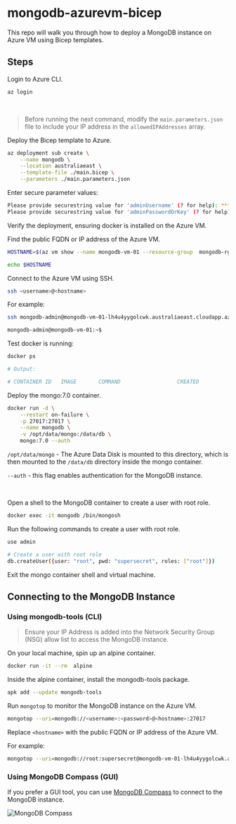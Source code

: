 # mongodb-azurevm-bicep

This repo will walk you through how to deploy a MongoDB instance on Azure VM using Bicep templates.

## Steps

Login to Azure CLI.
```bash
az login
```

<br>

> Before running the next command, modify the `main.parameters.json` file to include your IP address in the `allowedIPAddresses` array.


Deploy the Bicep template to Azure.

```bash
az deployment sub create \
    --name mongodb \
    --location australiaeast \
    --template-file ./main.bicep \
    --parameters ./main.parameters.json
```

Enter secure parameter values:

```bash
Please provide securestring value for 'adminUsername' (? for help): *******
Please provide securestring value for 'adminPasswordOrKey' (? for help): ************
```

Verify the deployment, ensuring docker is installed on the Azure VM.

Find the public FQDN or IP address of the Azure VM.

```bash
HOSTNAME=$(az vm show --name mongodb-vm-01 --resource-group  mongodb-rg  --show-details --output tsv --query fqdns)

echo $HOSTNAME
```

Connect to the Azure VM using SSH.

```bash
ssh <username>@<hostname>
```

For example:

```bash
ssh mongodb-admin@mongodb-vm-01-lh4u4yygolcwk.australiaeast.cloudapp.azure.com
```

```bash
mongodb-admin@mongodb-vm-01:~$
```

Test docker is running:

```bash
docker ps

# Output: 

# CONTAINER ID   IMAGE       COMMAND                  CREATED          STATUS          PORTS                                           NAMES
```

Deploy the mongo:7.0 container.

```bash
docker run -d \
    --restart on-failure \
    -p 27017:27017 \
    --name mongodb \
    -v /opt/data/mongo:/data/db \
    mongo:7.0 --auth
```

`/opt/data/mongo` - The Azure Data Disk is mounted to this directory, which is then mounted to the `/data/db` directory inside the mongo container.

`--auth` - this flag enables authentication for the MongoDB instance.

<br>

Open a shell to the MongoDB container to create a user with root role.

```bash
docker exec -it mongodb /bin/mongosh
```

Run the following commands to create a user with root role.
```bash
use admin

# Create a user with root role
db.createUser({user: "root", pwd: "supersecret", roles: ["root"]})
```

Exit the mongo container shell and virtual machine. 


## Connecting to the MongoDB Instance

### Using mongodb-tools (CLI)

> Ensure your IP Address is added into the Network Security Group (NSG) allow list to access the MongoDB instance.

On your local machine, spin up an alpine container.

```bash
docker run -it --rm  alpine
```

Inside the alpine container, install the mongodb-tools package.
```bash
apk add --update mongodb-tools
```

Run `mongotop` to monitor the MongoDB instance on the Azure VM.

```bash
mongotop --uri=mongodb://<username>:<password>@<hostname>:27017
```

Replace `<hostname>` with the public FQDN or IP address of the Azure VM.

For example:

```bash
mongotop --uri=mongodb://root:supersecret@mongodb-vm-01-lh4u4yygolcwk.australiaeast.cloudapp.azure.com:27017
```


### Using MongoDB Compass (GUI)

If you prefer a GUI tool, you can use [MongoDB Compass](https://www.mongodb.com/try/download/compass) to connect to the MongoDB instance.

![MongoDB Compass](https://github.com/chrisvfabio/mongodb-azurevm-bicep/assets/5626828/8bd4834c-c4ad-467d-9089-37565384f030)
